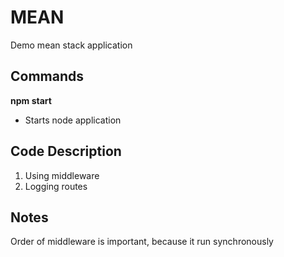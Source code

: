 # MEAN
Demo mean stack application

## Commands
__npm start__
- Starts node application

## Code Description
1. Using middleware
2. Logging routes

## Notes
Order of middleware is important, because it run synchronously
